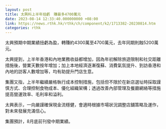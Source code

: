 ```yaml
---
layout: post
title: 太興料上半年扭虧　賺最多4700萬元
date: 2023-08-14 12:33:40.000000000 +08:00
link: https://news.rthk.hk/rthk/ch/component/k2/1713382-20230814.htm
categories: rthk
---
```


太興預期中期業績扭虧為盈，轉賺約4300萬至4700萬元，去年同期則蝕5200萬元。

太興提到，上半年香港和內地業務收益都增加，因為年初解除旅遊限制和社交距離措施後，營業天數按年增加；加上本地經濟逐漸復蘇、消費氣氛提升、到訪香港和內地的訪客人數增加等，均有助提升門店生意。

集團又指，上半年繼續嚴格執行成本控制措施，包括但不限於在新店選址時採取謹慎方式、合理控制食物成本、優化組織架構；透過改善內部管理及餐廳網絡等措施提高營運效率、毛利率和溢利。

太興表示，一向嚴謹確保現金流穩健，會適時根據市場狀況調整店舖策略及運作，對未來發展充滿信心。

集團預計，8月底前刊發中期業績。
